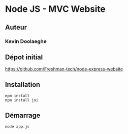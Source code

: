 # Node JS - MVC Website

## Auteur

### Kevin Doolaeghe

## Dépot initial

https://github.com/Freshman-tech/node-express-website

## Installation

```
npm install
npm install joi
```

## Démarrage

```
node app.js
```
